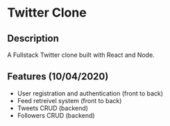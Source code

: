 # Twitter Clone

## Description

A Fullstack Twitter clone built with React and Node.


## Features (10/04/2020)

- User registration and authentication (front to back)
- Feed retreivel system (front to back)
- Tweets CRUD (backend)
- Followers CRUD (backend)


